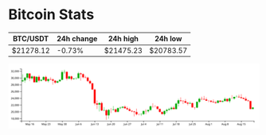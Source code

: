 # Bitcoin Stats

BTC/USDT|24h change|24h high|24h low|
|---|---|---|---|
|$21278.12|-0.73%|$21475.23|$20783.57|

<img src="./chart.svg">
